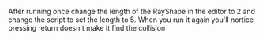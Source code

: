 After running once change the length of the RayShape in the editor to 2 and change the script to set the length to 5. When you run it again you'll nortice pressing return doesn't make it find the collision
